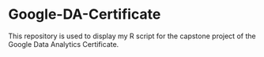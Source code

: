 # Google-DA-Certificate
This repository is used to display my R script for the capstone project of the Google Data Analytics Certificate. 
